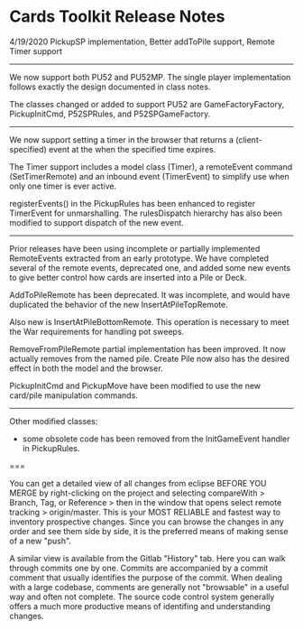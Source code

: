 # Cards Toolkit Release Notes

4/19/2020 PickupSP implementation, Better addToPile support, Remote Timer support

*** 
We now support both PU52 and PU52MP. The single player implementation follows exactly the design documented in class notes. 

The classes changed or added to support PU52 are GameFactoryFactory, PickupInitCmd, P52SPRules, and P52SPGameFactory.  
 
  
***
We now support setting a timer in the browser that returns a (client-specified) event at the when the specified time expires. 

The Timer support includes a model class (Timer), a remoteEvent command (SetTimerRemote) and an inbound event (TimerEvent) to simplify use when only one timer is ever active. 

registerEvents() in the PickupRules has been enhanced to register TimerEvent for unmarshalling. The rulesDispatch hierarchy has also been modified to support dispatch of the new event. 
  
***
Prior releases have been using incomplete or partially implemented RemoteEvents extracted from an early prototype. We have completed several of the remote events, deprecated one, and added some new events to give better control how cards are inserted into a Pile or Deck. 

AddToPileRemote has been deprecated. It was incomplete, and would have duplicated the behavior of the new InsertAtPileTopRemote. 

Also new is InsertAtPileBottomRemote. This operation is necessary to meet the War requirements for handling pot sweeps. 

RemoveFromPileRemote partial implementation has been improved. It now actually removes from the named pile. Create Pile now also has the desired effect in both the model and the browser.

PickupInitCmd and PickupMove have been modified to use the new card/pile manipulation commands. 
*** 
Other modified classes: 

- some obsolete code has been removed from  the InitGameEvent handler in PickupRules. 

===

You can get a detailed view of all changes from eclipse  BEFORE YOU MERGE by right-clicking on the project and selecting compareWith > Branch, Tag, or Reference > then in the window that opens select remote tracking > origin/master. This is your MOST RELIABLE and fastest way to inventory prospective changes. Since you can browse the changes in any order and see them side by side, it is the preferred means of making sense of a new "push". 

A similar view is available from the Gitlab "History" tab. Here you can walk through commits one by one. Commits are accompanied by a commit comment that usually identifies the purpose of the commit. When dealing with a large codebase, comments are generally not "browsable" in a useful way and often not complete. The source code control system generally offers a much 
more productive means of identifing and understanding changes.

